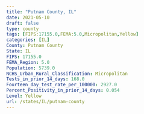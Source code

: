 ```yaml
---
title: "Putnam County, IL"
date: 2021-05-10
draft: false
type: county
tags: [FIPS:17155.0,FEMA:5.0,Micropolitan,Yellow]
categories: [IL]
County: Putnam County
State: IL
FIPS: 17155.0
FEMA_Region: 5.0
Population: 5739.0
NCHS_Urban_Rural_Classification: Micropolitan
Tests_in_prior_14_days: 168.0
Fourteen_day_test_rate_per_100000: 2927.0
Percent_Positivity_in_prior_14_days: 0.054
Level: Yellow
url: /states/IL/putnam-county
---
```



